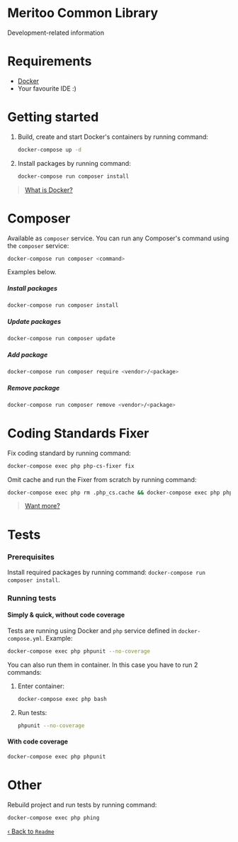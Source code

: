 # Meritoo Common Library
Development-related information

# Requirements

* [Docker](https://www.docker.com)
* Your favourite IDE :)

# Getting started

1. Build, create and start Docker's containers by running command:

    ```bash
    docker-compose up -d
    ```

2. Install packages by running command:

    ```bash
    docker-compose run composer install
    ```

> [What is Docker?](https://www.docker.com/what-docker)

# Composer

Available as `composer` service. You can run any Composer's command using the `composer` service:

```bash
docker-compose run composer <command>
```

Examples below.

##### Install packages

```bash
docker-compose run composer install
```

##### Update packages

```bash
docker-compose run composer update
```

##### Add package

```bash
docker-compose run composer require <vendor>/<package>
```

##### Remove package

```bash
docker-compose run composer remove <vendor>/<package>
```

# Coding Standards Fixer

Fix coding standard by running command:

```bash
docker-compose exec php php-cs-fixer fix
```

Omit cache and run the Fixer from scratch by running command:

```bash
docker-compose exec php rm .php_cs.cache && docker-compose exec php php-cs-fixer fix
```

> [Want more?](https://cs.sensiolabs.org)

# Tests

### Prerequisites

Install required packages by running command: `docker-compose run composer install`.

### Running tests

#### Simply & quick, without code coverage

Tests are running using Docker and `php` service defined in `docker-compose.yml`. Example:

```bash
docker-compose exec php phpunit --no-coverage
```

You can also run them in container. In this case you have to run 2 commands:
1. Enter container:

    ```bash
	docker-compose exec php bash
    ```

2. Run tests:

    ```bash
    phpunit --no-coverage
    ```

#### With code coverage

```bash
docker-compose exec php phpunit
```

# Other

Rebuild project and run tests by running command:

```bash
docker-compose exec php phing
```

[&lsaquo; Back to `Readme`](../README.md)
